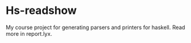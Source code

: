Hs-readshow
===========

My course project for generating parsers and printers for haskell. Read more in report.lyx.
